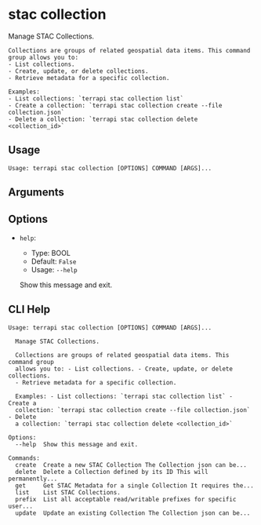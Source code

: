 
# stac collection

Manage STAC Collections.

    Collections are groups of related geospatial data items. This command group allows you to:
    - List collections.
    - Create, update, or delete collections.
    - Retrieve metadata for a specific collection.

    Examples:
    - List collections: `terrapi stac collection list`
    - Create a collection: `terrapi stac collection create --file collection.json`
    - Delete a collection: `terrapi stac collection delete <collection_id>`
    

## Usage

```
Usage: terrapi stac collection [OPTIONS] COMMAND [ARGS]...
```

## Arguments


## Options

* `help`:
    * Type: BOOL
    * Default: `False`
    * Usage: `--help`

    Show this message and exit.



## CLI Help

```
Usage: terrapi stac collection [OPTIONS] COMMAND [ARGS]...

  Manage STAC Collections.

  Collections are groups of related geospatial data items. This command group
  allows you to: - List collections. - Create, update, or delete collections.
  - Retrieve metadata for a specific collection.

  Examples: - List collections: `terrapi stac collection list` - Create a
  collection: `terrapi stac collection create --file collection.json` - Delete
  a collection: `terrapi stac collection delete <collection_id>`

Options:
  --help  Show this message and exit.

Commands:
  create  Create a new STAC Collection The Collection json can be...
  delete  Delete a Collection defined by its ID This will permanently...
  get     Get STAC Metadata for a single Collection It requires the...
  list    List STAC Collections.
  prefix  List all acceptable read/writable prefixes for specific user...
  update  Update an existing Collection The Collection json can be...
```

